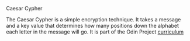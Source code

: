 Caesar Cypher

The Caesar Cypher is a simple encryption technique. It takes a message and a key value that determines how many positions down the alphabet each letter in the message will go. It is part of the Odin Project [curriculum](https://www.theodinproject.com/courses/ruby-programming/lessons/building-blocks?ref=lnav)
